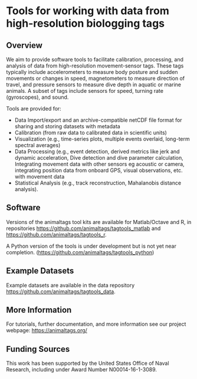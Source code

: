 # Tools for working with data from high-resolution biologging tags

## Overview
We aim to provide software tools to facilitate calibration, processing, and analysis of data from high-resolution movement-sensor tags. These tags typically include accelerometers to measure body posture and sudden movements or changes in speed, magnetometers to measure direction of travel, and pressure sensors to measure dive depth in aquatic or marine animals. A subset of tags include sensors for speed, turning rate (gyroscopes), and sound. 

Tools are provided for: 
* Data Import/export and an archive-compatible netCDF file format for sharing and storing datasets with metadata
* Calibration (from raw data to calibrated data in scientific units)
* Visualization (e.g., time-series plots, multiple events overlaid, long-term spectral averages)
* Data Processing (e.g., event detection, derived metrics like jerk and dynamic acceleration, Dive detection and dive parameter calculation, Integrating movement data with other sensors eg acoustic or camera, integrating position data from onboard GPS, visual observations, etc. with movement data
* Statistical Analysis (e.g., track reconstruction, Mahalanobis distance analysis).

## Software
Versions of the animaltags tool kits are available for Matlab/Octave and R, in repositories <https://github.com/animaltags/tagtools_matlab> and <https://github.com/animaltags/tagtools_r>.

A Python version of the tools is under development but is not yet near completion. (<https://github.com/animaltags/tagtools_python>)

## Example Datasets
Example datasets are available in the data repository <https://github.com/animaltags/tagtools_data>.

## More Information
For tutorials, further documentation, and more information see our project webpage: <https://animaltags.org/>

## Funding Sources
This work has been supported by the United States Office of Naval Research, including under Award Number N00014-16-1-3089.
